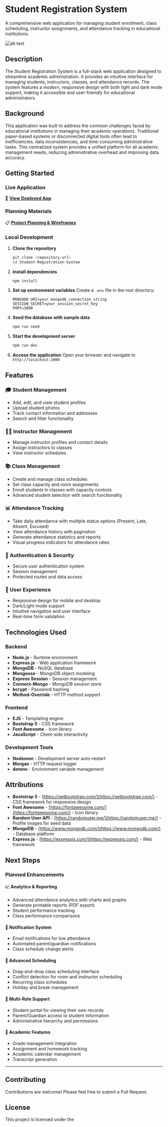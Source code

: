 # Student Registration System

A comprehensive web application for managing student enrollment, class scheduling, instructor assignments, and attendance tracking in educational institutions.

![alt text](image.png)

## Description

The Student Registration System is a full-stack web application designed to streamline academic administration. It provides an intuitive interface for managing students, instructors, classes, and attendance records. The system features a modern, responsive design with both light and dark mode support, making it accessible and user-friendly for educational administrators.

## Background

This application was built to address the common challenges faced by educational institutions in managing their academic operations. Traditional paper-based systems or disconnected digital tools often lead to inefficiencies, data inconsistencies, and time-consuming administrative tasks. This centralized system provides a unified platform for all academic management needs, reducing administrative overhead and improving data accuracy.

## Getting Started

### Live Application
🚀 **[View Deployed App](#)**

### Planning Materials
📋 **[Project Planning & Wireframes](https://trello.com/b/aFO6fzND/project-2)** 

### Local Development

1. **Clone the repository**
   ```bash
   git clone <repository-url>
   cd Student-Registration-System
   ```

2. **Install dependencies**
   ```bash
   npm install
   ```

3. **Set up environment variables**
   Create a `.env` file in the root directory:
   ```env
   MONGODB_URI=your_mongodb_connection_string
   SESSION_SECRET=your_session_secret_key
   PORT=3000
   ```

4. **Seed the database with sample data**
   ```bash
   npm run seed
   ```

5. **Start the development server**
   ```bash
   npm run dev
   ```

6. **Access the application**
   Open your browser and navigate to `http://localhost:3000`

## Features

### 🎓 Student Management
- Add, edit, and view student profiles
- Upload student photos
- Track contact information and addresses
- Search and filter functionality

### 👨‍🏫 Instructor Management
- Manage instructor profiles and contact details
- Assign instructors to classes
- View instructor schedules

### 📚 Class Management
- Create and manage class schedules
- Set class capacity and room assignments
- Enroll students in classes with capacity controls
- Advanced student selection with search functionality

### 📊 Attendance Tracking
- Take daily attendance with multiple status options (Present, Late, Absent, Excused)
- View attendance history with pagination
- Generate attendance statistics and reports
- Visual progress indicators for attendance rates

### 🔐 Authentication & Security
- Secure user authentication system
- Session management
- Protected routes and data access

### 🎨 User Experience
- Responsive design for mobile and desktop
- Dark/Light mode support
- Intuitive navigation and user interface
- Real-time form validation

## Technologies Used

### Backend
- **Node.js** - Runtime environment
- **Express.js** - Web application framework
- **MongoDB** - NoSQL database
- **Mongoose** - MongoDB object modeling
- **Express Session** - Session management
- **Connect-Mongo** - MongoDB session store
- **bcrypt** - Password hashing
- **Method-Override** - HTTP method support

### Frontend
- **EJS** - Templating engine
- **Bootstrap 5** - CSS framework
- **Font Awesome** - Icon library
- **JavaScript** - Client-side interactivity

### Development Tools
- **Nodemon** - Development server auto-restart
- **Morgan** - HTTP request logger
- **dotenv** - Environment variable management

## Attributions

- **Bootstrap 5** - [https://getbootstrap.com/](https://getbootstrap.com/) - CSS framework for responsive design
- **Font Awesome** - [https://fontawesome.com/](https://fontawesome.com/) - Icon library
- **Random User API** - [https://randomuser.me/](https://randomuser.me/) - Profile images for seed data
- **MongoDB** - [https://www.mongodb.com/](https://www.mongodb.com/) - Database platform
- **Express.js** - [https://expressjs.com/](https://expressjs.com/) - Web framework

## Next Steps

### Planned Enhancements

#### 📈 Analytics & Reporting
- Advanced attendance analytics with charts and graphs
- Generate printable reports (PDF export)
- Student performance tracking
- Class performance comparisons


#### 🔔 Notification System
- Email notifications for low attendance
- Automated parent/guardian notifications
- Class schedule change alerts

#### 📅 Advanced Scheduling
- Drag-and-drop class scheduling interface
- Conflict detection for room and instructor scheduling
- Recurring class schedules
- Holiday and break management

#### 👥 Multi-Role Support
- Student portal for viewing their own records
- Parent/Guardian access to student information
- Administrative hierarchy and permissions

#### 🎯 Academic Features
- Grade management integration
- Assignment and homework tracking
- Academic calendar management
- Transcript generation

---

## Contributing

Contributions are welcome! Please feel free to submit a Pull Request.

## License

This project is licensed under the